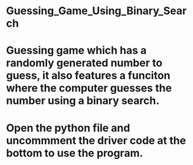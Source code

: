# Guessing_Game_Using_Binary_Search

# Guessing game which has a randomly generated number to guess, it also features a funciton where the computer guesses the number using a binary search. 
# Open the python file and uncommment the driver code at the bottom to use the program. 
